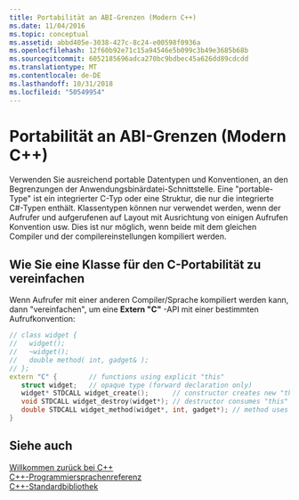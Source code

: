 ```yaml
---
title: Portabilität an ABI-Grenzen (Modern C++)
ms.date: 11/04/2016
ms.topic: conceptual
ms.assetid: abbd405e-3038-427c-8c24-e00598f0936a
ms.openlocfilehash: 12f60b92e71c15a94546e5b099c3b49e3685b68b
ms.sourcegitcommit: 6052185696adca270bc9bdbec45a626dd89cdcdd
ms.translationtype: MT
ms.contentlocale: de-DE
ms.lasthandoff: 10/31/2018
ms.locfileid: "50549954"
---
```

# <a name="portability-at-abi-boundaries-modern-c"></a>Portabilität an ABI-Grenzen (Modern C++)

Verwenden Sie ausreichend portable Datentypen und Konventionen, an den Begrenzungen der Anwendungsbinärdatei-Schnittstelle. Eine "portable-Type" ist ein integrierter C-Typ oder eine Struktur, die nur die integrierte C#-Typen enthält. Klassentypen können nur verwendet werden, wenn der Aufrufer und aufgerufenen auf Layout mit Ausrichtung von einigen Aufrufen Konvention usw. Dies ist nur möglich, wenn beide mit dem gleichen Compiler und der compilereinstellungen kompiliert werden.

## <a name="how-to-flatten-a-class-for-c-portability"></a>Wie Sie eine Klasse für den C-Portabilität zu vereinfachen

Wenn Aufrufer mit einer anderen Compiler/Sprache kompiliert werden kann, dann "vereinfachen", um eine **Extern "C"** -API mit einer bestimmten Aufrufkonvention:

```cpp
// class widget {
//   widget();
//   ~widget();
//   double method( int, gadget& );
// };
extern "C" {        // functions using explicit "this"
   struct widget;   // opaque type (forward declaration only)
   widget* STDCALL widget_create();      // constructor creates new "this"
   void STDCALL widget_destroy(widget*); // destructor consumes "this"
   double STDCALL widget_method(widget*, int, gadget*); // method uses "this"
}
```

## <a name="see-also"></a>Siehe auch

[Willkommen zurück bei C++](../cpp/welcome-back-to-cpp-modern-cpp.md)<br/>
[C++-Programmiersprachenreferenz](../cpp/cpp-language-reference.md)<br/>
[C++-Standardbibliothek](../standard-library/cpp-standard-library-reference.md)